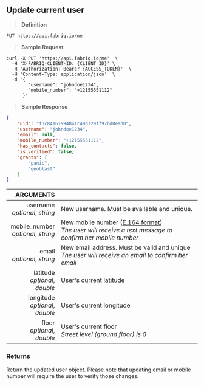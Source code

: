 ## Update current user

> **Definition**

```text
PUT https://api.fabriq.io/me
```

> **Sample Request**

```shell
curl -X PUT 'https://api.fabriq.io/me'  \
  -H 'X-FABRIQ-CLIENT-ID: {CLIENT_ID}' \
  -H 'Authorization: Bearer {ACCESS_TOKEN}'  \
  -H 'Content-Type: application/json'  \
  -d '{                                        
        "username": "johndoe1234",
        "mobile_number": "+12155551112"
      }'
```

> **Sample Response**

```json
{
    "uid": "f3c84161994841c49d729ff97bd0ead0",
    "username": "johndoe1234",
    "email": null,
    "mobile_number": "+12155551112",
    "has_contacts": false,
    "is_verified": false,
    "grants": [
        "panic",
        "geoblast"
    ]
}
```


ARGUMENTS ||
---------:        | -----------
username<br>*optional*, *string*  | New username.  Must be available and unique.
mobile_number<br>*optional*, *string*  | New mobile number ([E.164 format](https://en.wikipedia.org/wiki/E.164))<br>*The user will receive a text message to confirm her mobile number*
email<br>*optional*, *string*  | New email address. Must be valid and unique<br>*The user will receive an email to confirm her email*
latitude<br>*optional*, *double*  | User's current latitude
longitude<br>*optional*, *double*  | User's current longitude
floor<br>*optional*, *double*  | User's current floor<br>*Street level (ground floor) is 0*


### Returns
Return the updated user object. Please note that updating email or mobile number will require
the user to verify those changes.
